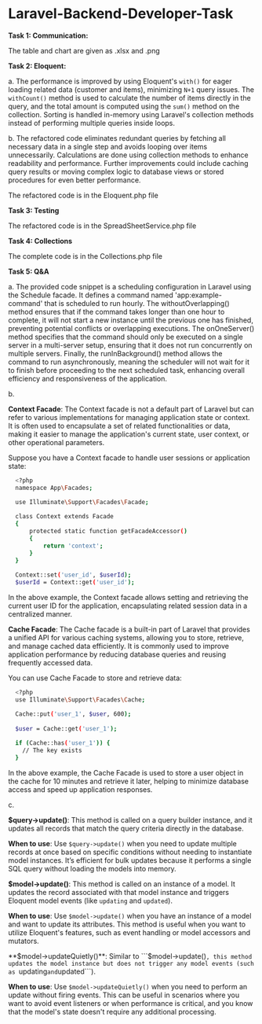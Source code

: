 # Laravel-Backend-Developer-Task

**Task 1: Communication:**

The table and chart are given as .xlsx and .png 

**Task 2: Eloquent:**

a. The performance is improved by using Eloquent's ```with()``` for eager loading related data (customer and items), minimizing ```N+1``` query issues. The ```withCount()``` method is used to calculate the number of items directly in the query, and the total amount is computed using the ```sum()``` method on the collection. Sorting is handled in-memory using Laravel's collection methods instead of performing multiple queries inside loops.

b. The refactored code eliminates redundant queries by fetching all necessary data in a single step and avoids looping over items unnecessarily. Calculations are done using collection methods to enhance readability and performance. Further improvements could include caching query results or moving complex logic to database views or stored procedures for even better performance.

The refactored code is in the Eloquent.php file

**Task 3: Testing**

The refactored code is in the SpreadSheetService.php file

**Task 4: Collections**

The complete code is in the Collections.php file

**Task 5: Q&A**

a. The provided code snippet is a scheduling configuration in Laravel using the Schedule facade. It defines a command named 'app:example-command' that is scheduled to run hourly. The withoutOverlapping() method ensures that if the command takes longer than one hour to complete, it will not start a new instance until the previous one has finished, preventing potential conflicts or overlapping executions. The onOneServer() method specifies that the command should only be executed on a single server in a multi-server setup, ensuring that it does not run concurrently on multiple servers. Finally, the runInBackground() method allows the command to run asynchronously, meaning the scheduler will not wait for it to finish before proceeding to the next scheduled task, enhancing overall efficiency and responsiveness of the application.

b. 

**Context Facade**: The Context facade is not a default part of Laravel but can refer to various implementations for managing application state or context. It is often used to encapsulate a set of related functionalities or data, making it easier to manage the application's current state, user context, or other operational parameters.

Suppose you have a Context facade to handle user sessions or application state:

```bash
  <?php
  namespace App\Facades;

  use Illuminate\Support\Facades\Facade;
  
  class Context extends Facade
  {
      protected static function getFacadeAccessor()
      {
          return 'context';
      }
  }
  
  Context::set('user_id', $userId);
  $userId = Context::get('user_id');

```

In the above example, the Context facade allows setting and retrieving the current user ID for the application, encapsulating related session data in a centralized manner.


**Cache Facade**: The Cache facade is a built-in part of Laravel that provides a unified API for various caching systems, allowing you to store, retrieve, and manage cached data efficiently. It is commonly used to improve application performance by reducing database queries and reusing frequently accessed data.

You can use Cache Facade to store and retrieve data:

```bash
  <?php
  use Illuminate\Support\Facades\Cache;

  Cache::put('user_1', $user, 600);
  
  $user = Cache::get('user_1');
  
  if (Cache::has('user_1')) {
    // The key exists
  }

```

In the above example, the Cache Facade is used to store a user object in the cache for 10 minutes and retrieve it later, helping to minimize database access and speed up application responses.

c.

**$query->update()**: This method is called on a query builder instance, and it updates all records that match the query criteria directly in the database.

**When to use**: Use ```$query->update()``` when you need to update multiple records at once based on specific conditions without needing to instantiate model instances. It’s efficient for bulk updates because it performs a single SQL query without loading the models into memory.

**$model->update()**: This method is called on an instance of a model. It updates the record associated with that model instance and triggers Eloquent model events (like  ```updating``` and ```updated```).

**When to use**: Use ```$model->update()``` when you have an instance of a model and want to update its attributes. This method is useful when you want to utilize Eloquent's features, such as event handling or model accessors and mutators.

**$model->updateQuietly()**: Similar to ```$model->update()```, this method updates the model instance but does not trigger any model events (such as ```updating``` and ```updated```).

**When to use**: Use ```$model->updateQuietly()``` when you need to perform an update without firing events. This can be useful in scenarios where you want to avoid event listeners or when performance is critical, and you know that the model's state doesn't require any additional processing.
